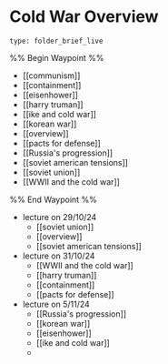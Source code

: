 # Cold War Overview
 
```ccard
type: folder_brief_live
```
 
%% Begin Waypoint %%
- [[communism]]
- [[containment]]
- [[eisenhower]]
- [[harry truman]]
- [[ike and cold war]]
- [[korean war]]
- [[overview]]
- [[pacts for defense]]
- [[Russia's progression]]
- [[soviet american tensions]]
- [[soviet union]]
- [[WWII and the cold war]]

%% End Waypoint %%
- lecture on 29/10/24
	- [[soviet union]]
	- [[overview]]
	- [[soviet american tensions]]
- lecture on 31/10/24
	- [[WWII and the cold war]]
	- [[harry truman]]
	- [[containment]]
	- [[pacts for defense]]
- lecture on 5/11/24
	- [[Russia's progression]]
	- [[korean war]]
	- [[eisenhower]]
	- [[ike and cold war]]
	- 